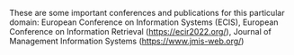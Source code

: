 These are some important conferences and publications for this particular domain: European Conference on Information Systems (ECIS), European Conference on Information Retrieval  (https://ecir2022.org/), Journal of Management Information Systems (https://www.jmis-web.org/)
